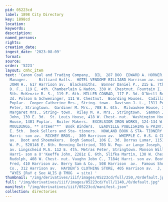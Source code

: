```yaml
---
pid: 05223cd
label: 1898 City Directory
key: 1898cd
location: 
keywords: 
description: 
named_persons: 
rights: 
creation_date: 
ingest_date: '2023-08-09'
format: 
source: 
order: '5223'
layout: cmhc_item
text: 'Canon Coal and Trading Company,  BIL  287 BOO  EDWARD A. HORNER,  Pres. and
  Manager.     Billiard Halls.  HOTEL VENDOME BILLIARD Harrison av. cor. 7th, SNELL
  JOHN H., 617 Harrison av.  Blacksmiths.  Bonner Daniel P., 215 E. 7th. Bressette
  D. F., 119 E. 4th. Chamberlain & Nadon, 330 W. Chestnut. Fountain I. E., 201 E.
  5th. McKenzie R. S., 119 E. 6th. MILLER CONRAD, 117 E. 3d. O’Neill Bros., 232 E.
  3d. Polson & Schweninger, 111 W. Chestnut.  Boarding Houses.  Cadillac House, 1317
  Poplar.  Cooper Catherine Mrs., String- town.  Davison J. L., 1311 Poplar.  Esklend
  Peter, Stringtown.  Gardiner M. Mrs., 708 E. 6th.  Milwaukee House, 3d. cor. Oak.  Riley
  Margaret Mrs., String- town.  Riley M. A. Mrs., Stringtown.  Sammon J. C., Bucktown.  Spaulding
  John, 139 E. 3d.  St. Louis House, 418 W. Chest- nut.  Washington House, 141 E 3d.  Western
  House, 1401 Poplar.  Boiler Makers.  EXCELSIOR IRON WORKS, 124-134 W. 5th.  ROOM
  MOULDINGS, ** srzeer"*"  Book Binders.  LEADVILLE PUBLISHING & PRINTING CO., 125-127
  E. 5th.  Book Sellers and Sta- tioners.  NOWLAND BOOK & STA- TIONERY CO., 400-402
  Harri- son av.  RICHEY BROS.,  309 Harrison av.  WHIPPLE C. H.S. & CO., 510 Harrison
  av.  Boot and Shoemakers.  Bogh Samuel, 106 E. 3d. Borras Lumar, 11514 W. 2d. Briel
  W. P., 520146 E. 6th. Henning Gottriod, 703 N. Pop- ar Lange Joseph, 112 Harrison
  av. Lingscheid M.A. 112 E. 4th. Metras Peter, Stringtown. Monson William, 4101g
  Harri- son a O''Keeffe John, 2281¢ E. 6th, Slifka Martin, 130 W. Chest.  nut. Slifka
  Rudolph, 408 W. Chest- nut. Vaughn Jobn C., 7184¢ Harri- son av. Boots and Shoes.  Berneir
  Fred, 410 Harrison av. Berry Sam & Co., 508 Harrison  av.  Famous Shoe & Clothing
  Co., 312 Harrison av.  HAYDEN’S CLOTHING STORE, 405 Harrison av.  J, J. QUINN  @OURINSU]
  “AYES [RaY ¢ See ALIS @ TMOG  = sito) '
thumbnail: "/img/derivatives/iiif/images/05223cd/full/250,/0/default.jpg"
full: "/img/derivatives/iiif/images/05223cd/full/1140,/0/default.jpg"
manifest: "/img/derivatives/iiif/05223cd/manifest.json"
collection: directories
---
```

